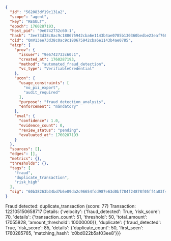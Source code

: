 ```json
{
  "id": "562083df19c131a2",
  "scope": "agent",
  "key": "RESULT",
  "epoch": 1760287193,
  "host_pid": "9e6742732c60:1",
  "hash": "3ee73d38c0ac9c180675942cba6e1143b4ae0785b130360bedbe23eaf76809db",
  "cid": "QmV13ee73d38c0ac9c180675942cba6e1143b4ae0785",
  "aicp": {
    "prov": {
      "issuer": "9e6742732c60:1",
      "created_at": 1760287193,
      "method": "automated_fraud_detection",
      "vc_type": "VerifiableCredential"
    },
    "ucon": {
      "usage_constraints": [
        "no_pii_export",
        "audit_required"
      ],
      "purpose": "fraud_detection_analysis",
      "enforcement": "mandatory"
    },
    "eval": {
      "confidence": 1.0,
      "evidence_count": 0,
      "review_status": "pending",
      "evaluated_at": 1760287193
    }
  },
  "sources": [],
  "edges": [],
  "metrics": {},
  "thresholds": {},
  "tags": [
    "fraud",
    "duplicate_transaction",
    "risk_high"
  ],
  "sig": "60b38263b34bd7b6e89da2c96654fdd987e63d0bf784f24878f05ff4a03f4fdb"
}
```

Fraud detected: duplicate_transaction (score: 77)
Transaction: 122105150658717
Details: {'velocity': {'fraud_detected': True, 'risk_score': 70, 'details': {'transaction_count': 51, 'threshold': 50, 'total_amount': 17055828, 'amount_threshold': 10000000}}, 'duplicate': {'fraud_detected': True, 'risk_score': 85, 'details': {'duplicate_count': 50, 'first_seen': 1760285765, 'matching_hash': 'c0bd022b5af03ee8'}}}